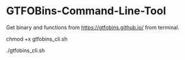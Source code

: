# GTFOBins-Command-Line-Tool
Get binary and functions from https://gtfobins.github.io/ from terminal.

chmod +x gtfobins_cli.sh

./gtfobins_cli.sh
